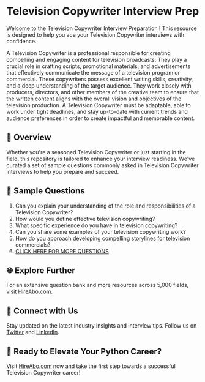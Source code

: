 # Television Copywriter Interview Prep

Welcome to the Television Copywriter Interview Preparation ! This resource is designed to help you ace your Television Copywriter interviews with confidence.

A Television Copywriter is a professional responsible for creating compelling and engaging content for television broadcasts. They play a crucial role in crafting scripts, promotional materials, and advertisements that effectively communicate the message of a television program or commercial. These copywriters possess excellent writing skills, creativity, and a deep understanding of the target audience. They work closely with producers, directors, and other members of the creative team to ensure that the written content aligns with the overall vision and objectives of the television production. A Television Copywriter must be adaptable, able to work under tight deadlines, and stay up-to-date with current trends and audience preferences in order to create impactful and memorable content.

## 🚀 Overview

Whether you're a seasoned Television Copywriter or just starting in the field, this repository is tailored to enhance your interview readiness. We've curated a set of sample questions commonly asked in Television Copywriter interviews to help you prepare and succeed.

## 📝 Sample Questions

1. Can you explain your understanding of the role and responsibilities of a Television Copywriter?
2. How would you define effective television copywriting?
3. What specific experience do you have in television copywriting?
4. Can you share some examples of your television copywriting work?
5. How do you approach developing compelling storylines for television commercials?
6. [CLICK HERE FOR MORE QUESTIONS](https://hireabo.com/job/8_2_26/Television%20Copywriter)

## 🌐 Explore Further

For an extensive question bank and more resources across 5,000 fields, visit [HireAbo.com](https://www.hireabo.com).

## 📱 Connect with Us

Stay updated on the latest industry insights and interview tips. Follow us on [Twitter](https://twitter.com/hireabo) and [LinkedIn](https://www.linkedin.com/in/hire-abo-3609972a8/).

## 🚀 Ready to Elevate Your Python Career?

Visit [HireAbo.com](https://www.hireabo.com) now and take the first step towards a successful Television Copywriter career!